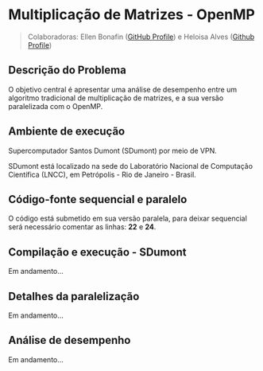 # Multiplicação de Matrizes - OpenMP

>Colaboradoras: Ellen Bonafin ([GitHub Profile](https://github.com/EllenBonafin)) e Heloisa Alves ([Github Profile](https://github.com/Helogizzy))

## Descrição do Problema
O objetivo central é apresentar uma análise de desempenho entre um algoritmo tradicional de multiplicação de matrizes, e a sua versão paralelizada com o OpenMP.

## Ambiente de execução

Supercomputador Santos Dumont (SDumont) por meio de VPN.
 
SDumont está localizado na sede do Laboratório Nacional de Computação Científica (LNCC), em Petrópolis - Rio de Janeiro - Brasil.

## Código-fonte sequencial e paralelo
O código está submetido em sua versão paralela, para deixar sequencial será necessário comentar as linhas: **22** e **24**.

## Compilação e execução - SDumont
Em andamento...

## Detalhes da paralelização
Em andamento...

## Análise de desempenho
Em andamento...
